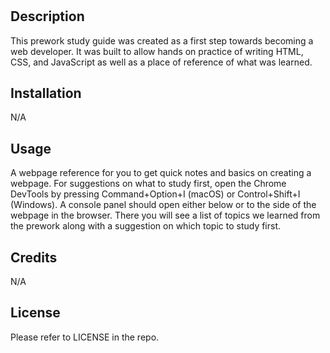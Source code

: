 # <Markley Prework Study Guide Webpage>

## Description

This prework study guide was created as a first step towards becoming a web developer. It was built to allow hands on practice of writing HTML, CSS, and JavaScript as well as a place of reference of what was learned. 


## Installation

N/A

## Usage

A webpage reference for you to get quick notes and basics on creating a webpage. For suggestions on what to study first, open the Chrome DevTools by pressing Command+Option+I (macOS) or Control+Shift+I (Windows). A console panel should open either below or to the side of the webpage in the browser. There you will see a list of topics we learned from the prework along with a suggestion on which topic to study first.

## Credits

N/A 

## License

Please refer to LICENSE in the repo.

